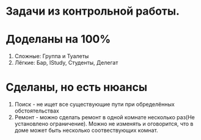 # Задачи из контрольной работы.
# Доделаны на 100%
1) Сложные: Группа и Туалеты
2) Лёгкие: Бар, IStudy, Студенты, Делегат
# Сделаны, но есть нюансы
1) Поиск - не ищет все существующие пути при обределённых обстоятельствах
2) Ремонт - можно сделать ремонт в одной комнате несколько раз(Не установлено ограничение). Можно не изменять и оговорится, что в доме может быть несколько соотвествующих комнат.
